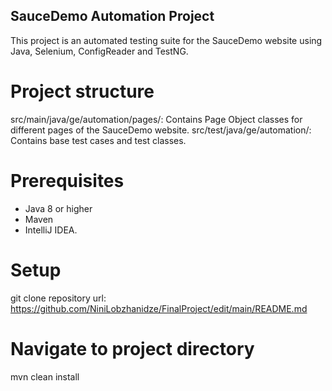 ## SauceDemo Automation Project

This project is an automated testing suite for the SauceDemo website using Java, Selenium, ConfigReader and TestNG.

# Project structure

src/main/java/ge/automation/pages/: Contains Page Object classes for different pages of the SauceDemo website. 
src/test/java/ge/automation/: Contains base test cases and test classes. 

# Prerequisites

- Java 8 or higher
- Maven
- IntelliJ IDEA.

 # Setup

git clone repository url: https://github.com/NiniLobzhanidze/FinalProject/edit/main/README.md

# Navigate to project directory

mvn clean install

